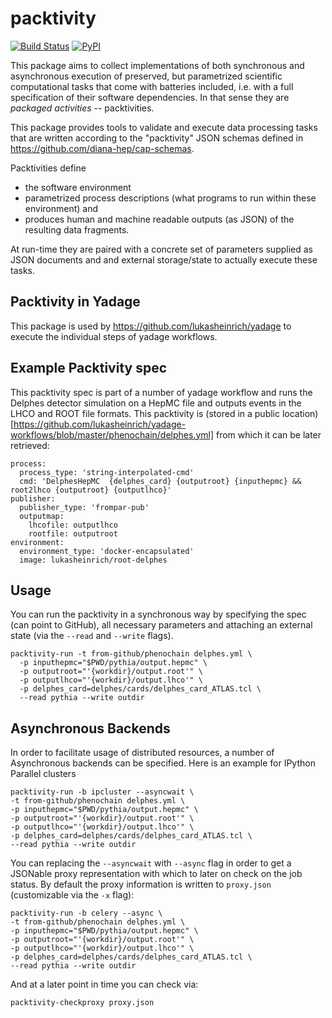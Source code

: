 # packtivity

[![Build Status](https://travis-ci.org/diana-hep/packtivity.svg?branch=master)](https://travis-ci.org/diana-hep/packtivity)
[![PyPI](https://img.shields.io/pypi/v/packtivity.svg)](https://pypi.python.org/pypi/packtivity)

This package aims to collect implementations of both synchronous and asynchronous execution of preserved, but parametrized scientific computational tasks that come with batteries included, i.e. with a full specification of their software dependencies. In that sense they are *packaged activities* -- packtivities.

This package provides tools to validate and execute data processing tasks that are written according to the "packtivity" JSON schemas defined in https://github.com/diana-hep/cap-schemas.

Packtivities define

* the software environment
* parametrized process descriptions (what programs to run within these environment) and
* produces human and machine readable outputs (as JSON) of the resulting data fragments.

At run-time they are paired with a concrete set of parameters supplied as JSON documents and and external storage/state to actually execute these tasks.

## Packtivity in Yadage

This package is used by https://github.com/lukasheinrich/yadage to execute the individual steps of yadage workflows.

## Example Packtivity spec

This packtivity spec is part of a number of yadage workflow and runs the Delphes detector simulation on a HepMC file and outputs events in the LHCO and ROOT file formats. This packtivity is (stored in a public location)[https://github.com/lukasheinrich/yadage-workflows/blob/master/phenochain/delphes.yml] from which it can be later retrieved:

    process:
      process_type: 'string-interpolated-cmd'
      cmd: 'DelphesHepMC  {delphes_card} {outputroot} {inputhepmc} && root2lhco {outputroot} {outputlhco}'
    publisher:
      publisher_type: 'frompar-pub'
      outputmap:
        lhcofile: outputlhco
        rootfile: outputroot
    environment:
      environment_type: 'docker-encapsulated'
      image: lukasheinrich/root-delphes

## Usage

You can run the packtivity in a synchronous way by specifying the spec (can point to GitHub),  all necessary parameters and attaching an external state (via the `--read` and `--write` flags).

    packtivity-run -t from-github/phenochain delphes.yml \
      -p inputhepmc="$PWD/pythia/output.hepmc" \
      -p outputroot="'{workdir}/output.root'" \
      -p outputlhco="'{workdir}/output.lhco'" \
      -p delphes_card=delphes/cards/delphes_card_ATLAS.tcl \
      --read pythia --write outdir

## Asynchronous Backends

In order to facilitate usage of distributed resources, a number of Asynchronous
backends can be specified. Here is an example for IPython Parallel clusters

    packtivity-run -b ipcluster --asyncwait \
    -t from-github/phenochain delphes.yml \
    -p inputhepmc="$PWD/pythia/output.hepmc" \
    -p outputroot="'{workdir}/output.root'" \
    -p outputlhco="'{workdir}/output.lhco'" \
    -p delphes_card=delphes/cards/delphes_card_ATLAS.tcl \
    --read pythia --write outdir

You can replacing the `--asyncwait` with `--async` flag in order to get a JSONable proxy representation with which to later on check on the job status. By default the proxy information is written to `proxy.json` (customizable via the `-x` flag):

    packtivity-run -b celery --async \
    -t from-github/phenochain delphes.yml \
    -p inputhepmc="$PWD/pythia/output.hepmc" \
    -p outputroot="'{workdir}/output.root'" \
    -p outputlhco="'{workdir}/output.lhco'" \
    -p delphes_card=delphes/cards/delphes_card_ATLAS.tcl \
    --read pythia --write outdir

And at a later point in time you can check via:

    packtivity-checkproxy proxy.json
